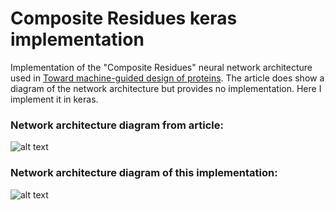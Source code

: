 # Composite Residues keras implementation

Implementation of the "Composite Residues" neural network architecture used in [Toward machine-guided design of proteins](https://www.biorxiv.org/content/early/2018/06/02/337154.full.pdf).
The article does show a diagram of the network architecture but provides no implementation.
Here I implement it in keras.



### Network architecture diagram from article:
![alt text](https://github.com/krdav/Composite-Residues_keras_implementation/blob/master/article_diagram.png "article diagram")


### Network architecture diagram of this implementation:
![alt text](https://github.com/krdav/Composite-Residues_keras_implementation/blob/master/keras_model.png "keras diagram")




